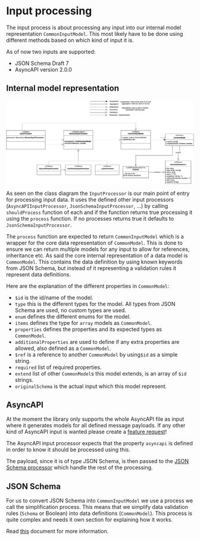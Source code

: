 # Input processing
The input process is about processing any input into our internal model representation `CommonInputModel`. This most likely have to be done using different methods based on which kind of input it is.

As of now two inputs are supported:
- JSON Schema Draft 7
- AsyncAPI version 2.0.0

## Internal model representation

<img src="./assets/class_diagram.png"
     alt="Class diagram" />

As seen on the class diagram the `InputProcessor` is our main point of entry for processing input data. It uses the defined other input processors (`AsyncAPIInputProcessor`, `JsonSchemaInputProcessor`, ...) by calling `shouldProcess` function of each and if the function returns true processing it using the `process` function. If no processes returns true it defaults to `JsonSchemaInputProcessor`. 

The `process` function are expected to return `CommonInputModel` which is a wrapper for the core data representation of `CommonModel`. This is done to ensure we can return multiple models for any input to allow for references, inheritance etc. As said the core internal representation of a data model is `CommonModel`. This contains the data definition by using known keywords from JSON Schema, but instead of it representing a validation rules it represent data definitions.

Here are the explanation of the different properties in `CommonModel`:
- `$id` is the id/name of the model.
- `type` this is the different types for the model. All types from JSON Schema are used, no custom types are used.
- `enum` defines the different enums for the model.
- `items` defines the type for `array` models as `CommonModel`.
- `properties` defines the properties and its expected types as `CommonModel`.
- `additionalProperties` are used to define if any extra properties are allowed, also defined as a  `CommonModel`.
- `$ref` is a reference to another `CommonModel` by using`$id` as a simple string.
- `required` list of required properties.
- `extend` list of other `CommonModel`s this model extends, is an array of `$id` strings.
- `originalSchema` is the actual input which this model represent.

## AsyncAPI
At the moment the library only supports the whole AsyncAPI file as input where it generates models for all defined message payloads. If any other kind of AsyncAPI input is wanted please create a [feature request](https://github.com/asyncapi/generator-model-sdk/issues/new?assignees=&labels=enhancement&template=enhancement.md)!

The AsyncAPI input processor expects that the property `asyncapi` is defined in order to know it should be processed using this.

The payload, since it is of type JSON Schema, is then passed to the [JSON Schema processor](#JSON-Schema) which handle the rest of the processing.


## JSON Schema
For us to convert JSON Schema into `CommonInputModel` we use a process we call the simplification process. This means that we simplify data validation rules (`Schema` or Boolean) into data definitions (`CommonModel`). This process is quite complex and needs it own section for explaining how it works.

Read [this](./docs/simplification.md) document for more information.
